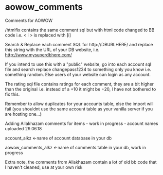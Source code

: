 # aowow_comments
Comments for AOWOW

/htmlfix contains the same comment sql but with html code changed to BB code i.e. < i > is replaced with [i]

Search & Replace each comment SQL for http://DBURLHERE/ and replace this string with the URL of your DB website, i.e. http://www.mysuperdbhere.com/

If you intend to use this with a "public" website, go into each account sql file and search replace changepass1234 to something only you know i.e. something random. Else users of your website can login as any account.

The rating sql file contains ratings for each comment, they are a bit higher than the original i.e. instead of a +10 it might be +20, I have not bothered to fix this.

Remember to allow duplicates for your accounts table, else the import will fail (you shouldnt use the same account table as your vanilla server if you are hosting one...)

Adding Allakhazam comments for items - work in progress - account names uploaded 29.06.18

account_alkz <-name of account database in your db

aowow_comments_alkz <-name of comments table in your db, work in progress

Extra note, the comments from Allakhazam contain a lot of old bb code that I haven't cleaned, use at your own risk
